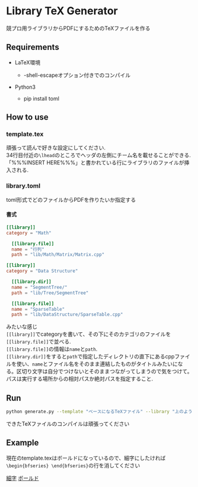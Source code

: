 # Library TeX Generator

競プロ用ライブラリからPDFにするためのTeXファイルを作る

## Requirements

- LaTeX環境
  - -shell-escapeオプション付きでのコンパイル

- Python3
  - pip install toml

## How to use

### template.tex

頑張って読んで好きな設定にしてください.  
34行目付近の```\lhead```のところでヘッダの左側にチーム名を載せることができる.  
「%%%INSERT HERE%%%」と書かれている行にライブラリのファイルが挿入される.

### library.toml

toml形式でどのファイルからPDFを作りたいか指定する  

#### 書式

```toml
[[library]]
category = "Math"

  [[library.file]]
  name = "行列"
  path = "lib/Math/Matrix/Matrix.cpp"

[[library]]
category = "Data Structure"

  [[library.dir]]
  name = "SegmentTree/"
  path = "lib/Tree/SegmentTree"

  [[library.file]]
  name = "SparseTable"
  path = "lib/DataStructure/SparseTable.cpp"
```

みたいな感じ  
```[[library]]```でcategoryを書いて、その下にそのカテゴリのファイルを```[[library.file]]```で並べる.  
```[[library.file]]```の情報は```name```と```path```.  
```[[library.dir]]```をすると```path```で指定したディレクトリの直下にあるcppファイルを使い、```name```とファイル名をそのまま連結したものがタイトルみたいになる。区切り文字は自分でつけないとそのままつながってしまうので気をつけて。  
パスは実行する場所からの相対パスか絶対パスを指定すること.

## Run

```sh
python generate.py --template "ベースになるTeXファイル" --library "上のように記述したTOMLファイル" --output "結果として出力するTeXファイル"
```

できたTeXファイルのコンパイルは頑張ってください

## Example

現在のtemplate.texはボールドになっているので、細字にしたければ```\begin{bfseries} \end{bfseries}```の行を消してください

[細字](https://github.com/maze1230/Library-TeX-Generator/blob/master/sample/lib.pdf)
[ボールド](https://github.com/maze1230/Library-TeX-Generator/blob/master/sample/test.pdf)
